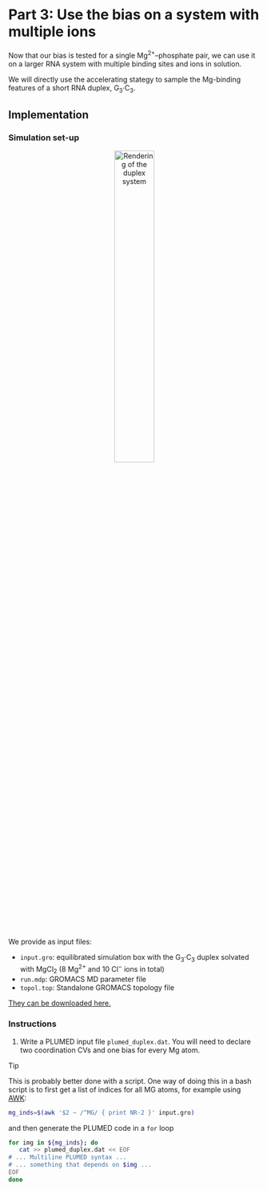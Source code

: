# Part 3: Use the bias on a system with multiple ions

Now that our bias is tested for a single Mg<sup>2+</sup>–phosphate pair, we can use it on a larger RNA system with multiple binding sites and ions in solution.

We will directly use the accelerating stategy to sample the Mg-binding features of a short RNA duplex, G<sub>3</sub>·C<sub>3</sub>.
## Implementation

### Simulation set-up

<center><img src="duplex/duplex.png" alt="Rendering of the duplex system" width="40%"/></center>

We provide as input files:
- `input.gro`: equilibrated simulation box with the G<sub>3</sub>·C<sub>3</sub> duplex solvated with MgCl<sub>2</sub> (8 Mg<sup>2+</sup> and 10 Cl<sup>−</sup> ions in total)
- `run.mdp`: GROMACS MD parameter file
- `topol.top`: Standalone GROMACS topology file

[They can be downloaded here.](duplex/duplex.zip)


### Instructions

1) Write a PLUMED input file `plumed_duplex.dat`. You will need to declare two coordination CVs and one bias for every Mg atom.

> [!TIP]
> This is probably better done with a script. One way of doing this in a bash script is to first get a list of indices for all MG atoms, for example using [AWK](https://www.gnu.org/software/gawk/manual/gawk.html):
> ```bash
> mg_inds=$(awk '$2 ~ /^MG/ { print NR-2 }' input.gro)
> ```
> and then generate the PLUMED code in a `for` loop
> ```bash
> for img in ${mg_inds}; do
>    cat >> plumed_duplex.dat << EOF
> # ... Multiline PLUMED syntax ...
> # ... something that depends on $img ...
> EOF
> done

